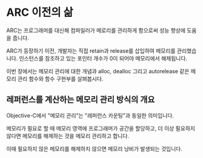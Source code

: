 # ARC 이전의 삶

ARC는 프로그래머를 대신해 컴파일러가 메로리를 관리하게 함으로써 성능 향상에 도움을 줍니다.

ARC가 등장하기 이전, 개발자는 직접 retain과 release를 삽입하여 메모리를 관리했습니다.
인스턴스를 참조하고 있는 포인터 개수가 0이 되어야 메모리에서 해제됩니다.

이번 장에서는 메모리 관리에 대한 개념과 alloc, dealloc 그리고 autorelease 같은 메모리 관리 함수와 함수 구현부를 살펴봅시다.

## 레퍼런스를 계산하는 메모리 관리 방식의 개요

Objective-C에서 "메모리 관리"는 "레퍼런스 카운팅"과 동일한 의미입니다.

메모리가 필요로 할 때 메모리 영역에 프로그래머가 공간을 할당하고, 더 이상 필요하지 않다면 메모리를 해제하는 것을 메모리 관리하고 합니다.

이때 필요하지 않은 메모리를 해제하지 않으면 메모리 낭비가 발생되는 것입니다.



